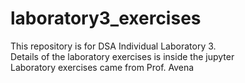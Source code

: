 # laboratory3_exercises
This repository is for DSA Individual Laboratory 3. <br>
Details of the laboratory exercises is inside the jupyter <br>
Laboratory exercises came from Prof. Avena
